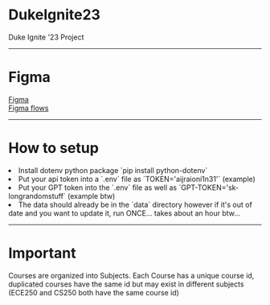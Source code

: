 # DukeIgnite23
Duke Ignite '23 Project
<hr/>

# Figma
<a href="https://www.figma.com/proto/cHN8oIraDw9OTeEUBZiWrY/Classy?page-id=0%3A1&node-id=1-2&viewport=-4%2C303%2C0.36&scaling=scale-down&starting-point-node-id=1%3A2&show-proto-sidebar=1">Figma</a> <br>
<a href="https://www.figma.com/file/cHN8oIraDw9OTeEUBZiWrY/Classy?node-id=0-1&t=Yam4MUVYKwN4Gemq-0">Figma flows</a> <br>
<hr/>

# How to setup
<li> Install dotenv python package `pip install python-dotenv`
<li> Put your api token into a `.env` file as `TOKEN='aijraioni1n31'` (example)
<li> Put your GPT token into the `.env` file as well as `GPT-TOKEN='sk-longrandomstuff` (example btw)
<li> The data should already be in the `data` directory however if it's out of date and you want to update it, run ONCE... takes about an hour btw...
<hr/>

# Important
Courses are organized into Subjects. Each Course has a unique course id, duplicated courses have the same id but may exist in different subjects (ECE250 and CS250 both have the same course id)
